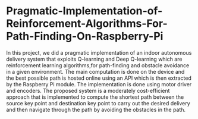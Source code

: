 # Pragmatic-Implementation-of-Reinforcement-Algorithms-For-Path-Finding-On-Raspberry-Pi
In this project, we did a pragmatic implementation of an indoor autonomous
delivery system that exploits Q-learning and Deep Q-learning which are reinforcement
learning algorithms,for path-finding and obstacle avoidance in a given environment.
The main computation is done on the device and the best possible path is hosted
online using an API which is then extracted by the Raspberry Pi module. The
implementation is done using motor driver and encoders. The proposed system is
a moderately cost-efficient approach that is implemented to compute the shortest
path between the source key point and destination key point to carry out the desired
delivery and then navigate through the path by avoiding the obstacles in the path.
